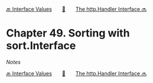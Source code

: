 [🔙 Interface Values][previous-chapter]&nbsp;&nbsp;&nbsp;&nbsp;&nbsp;&nbsp;&nbsp;[🏡][readme]&nbsp;&nbsp;&nbsp;&nbsp;&nbsp;&nbsp;&nbsp;[The http.Handler Interface 🔜][upcoming-chapter]

# Chapter 49. Sorting with sort.Interface

_Notes_

[🔙 Interface Values][previous-chapter]&nbsp;&nbsp;&nbsp;&nbsp;&nbsp;&nbsp;&nbsp;[🏡][readme]&nbsp;&nbsp;&nbsp;&nbsp;&nbsp;&nbsp;&nbsp;[The http.Handler Interface 🔜][upcoming-chapter]

[readme]: README.md
[previous-chapter]: ch048-interface-values.md
[upcoming-chapter]: ch050-the-http.handler-interface.md